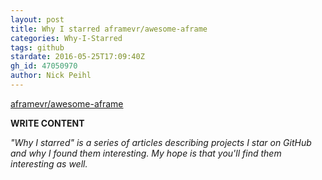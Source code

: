 ```yaml
---
layout: post
title: Why I starred aframevr/awesome-aframe
categories: Why-I-Starred
tags: github
stardate: 2016-05-25T17:09:40Z
gh_id: 47050970
author: Nick Peihl
---
```


[aframevr/awesome-aframe](star.repo.html_url)

**WRITE CONTENT**

*"Why I starred" is a series of articles describing projects I star on GitHub and why I found them interesting. My hope is that you'll find them interesting as well.*

